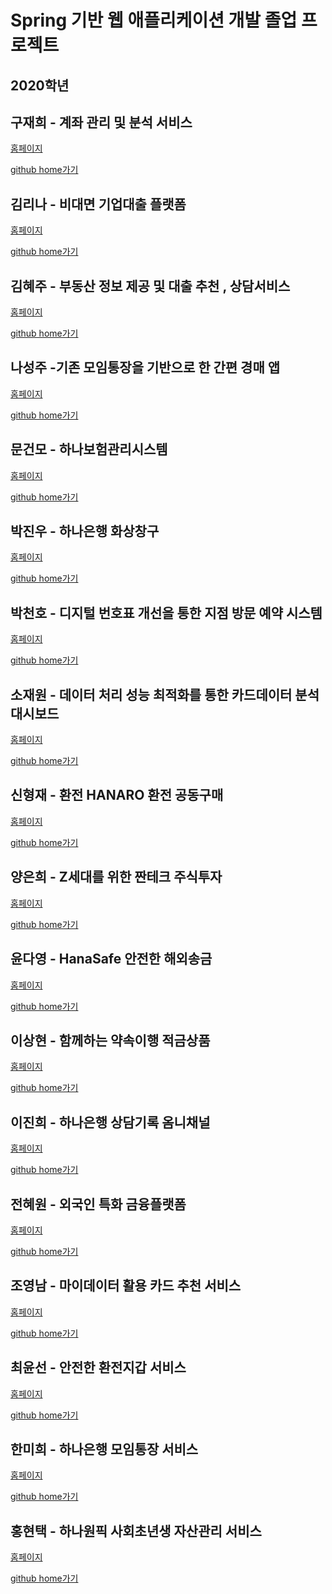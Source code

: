 # Spring 기반 웹 애플리케이션 개발 졸업 프로젝트

## 2020학년

## 구재희 - 계좌 관리 및 분석 서비스
<p><a href="https://koposoftware.github.io/2020_9_jhkoo">홈페이지</a></p>
<p><a href="https://github.com/koposoftware/2020_9_jhkoo">github home가기</a></p>


## 김리나 - 비대면 기업대출 플랫폼
<p><a href="https://koposoftware.github.io/2020_10_rnkim">홈페이지</a></p>
<p><a href="https://github.com/koposoftware/2020_10_rnkim">github home가기</a></p>


## 김혜주 - 부동산 정보 제공 및 대출 추천 , 상담서비스
<p><a href="https://koposoftware.github.io/2020_1_hjkim">홈페이지</a></p>
<p><a href="https://github.com/koposoftware/2020_1_hjkim">github home가기</a></p>


## 나성주 -기존 모임통장을 기반으로 한 간편 경매 앱
<p><a href="https://koposoftware.github.io/2020_11_sjna">홈페이지</a></p>
<p><a href="https://github.com/koposoftware/2020_11_sjna">github home가기</a></p>


## 문건모 - 하나보험관리시스템
<p><a href="https://koposoftware.github.io/2020_2_gmmoon">홈페이지</a></p>
<p><a href="https://github.com/koposoftware/2020_2_gmmoon">github home가기</a></p>


## 박진우 - 하나은행 화상창구
<p><a href="https://koposoftware.github.io/2020_12_jwpark">홈페이지</a></p>
<p><a href="https://github.com/koposoftware/2020_12_jwpark">github home가기</a></p>


## 박천호 - 디지털 번호표 개선을 통한 지점 방문 예약 시스템
<p><a href="https://koposoftware.github.io/2020_13_chpark">홈페이지</a></p>
<p><a href="https://github.com/koposoftware/2020_13_chpark">github home가기</a></p>


## 소재원 - 데이터 처리 성능 최적화를 통한 카드데이터 분석 대시보드
<p><a href="https://koposoftware.github.io/2020_3_jwso">홈페이지</a></p>
<p><a href="https://github.com/koposoftware/2020_3_jwso">github home가기</a></p>


## 신형재 - 환전 HANARO 환전 공동구매
<p><a href="https://koposoftware.github.io/2020_14_hjshin">홈페이지</a></p>
<p><a href="https://github.com/koposoftware/2020_14_hjshin">github home가기</a></p>


## 양은희 - Z세대를 위한 짠테크 주식투자
<p><a href="https://koposoftware.github.io/2020_15_ehyang">홈페이지</a></p>
<p><a href="https://github.com/koposoftware/2020_15_ehyang">github home가기</a></p>


## 윤다영 - HanaSafe 안전한 해외송금
<p><a href="https://koposoftware.github.io/2020_16_dyyoon">홈페이지</a></p>
<p><a href="https://github.com/koposoftware/2020_16_dyyoon">github home가기</a></p>


## 이상현 - 함께하는 약속이행 적금상품
<p><a href="https://koposoftware.github.io/2020_4_shlee">홈페이지</a></p>
<p><a href="https://github.com/koposoftware/2020_4_shlee">github home가기</a></p>


## 이진희 - 하나은행 상담기록 옴니채널
<p><a href="https://koposoftware.github.io/2020_5_jhlee">홈페이지</a></p>
<p><a href="https://github.com/koposoftware/2020_5_jhlee">github home가기</a></p>


## 전혜원 - 외국인 특화 금융플랫폼
<p><a href="https://koposoftware.github.io/2020_6_hwjeon">홈페이지</a></p>
<p><a href="https://github.com/koposoftware/2020_6_hwjeon">github home가기</a></p>


## 조영남 - 마이데이터 활용 카드 추천 서비스
<p><a href="https://koposoftware.github.io/2020_7_yncho">홈페이지</a></p>
<p><a href="https://github.com/koposoftware/2020_7_yncho">github home가기</a></p>


## 최윤선 - 안전한 환전지갑 서비스
<p><a href="https://koposoftware.github.io/2020_17_yschoi">홈페이지</a></p>
<p><a href="https://github.com/koposoftware/2020_17_yschoi">github home가기</a></p>


## 한미희 - 하나은행 모임통장 서비스
<p><a href="https://koposoftware.github.io/2020_8_mhhan">홈페이지</a></p>
<p><a href="https://github.com/koposoftware/2020_8_mhhan">github home가기</a></p>


## 홍현택 - 하나원픽 사회초년생 자산관리 서비스
<p><a href="https://koposoftware.github.io/2020_18_hthong">홈페이지</a></p>
<p><a href="https://github.com/koposoftware/2020_18_hthong">github home가기</a></p>
